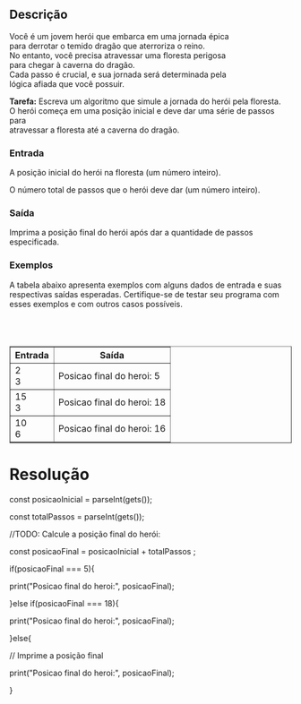 <!DOCTYPE html>
<html>
<body>
    <h2>Descrição</h2>
Você é um jovem herói que embarca em uma jornada épica<br> 
para derrotar o temido dragão que aterroriza o reino.<br> 
No entanto, você precisa atravessar uma floresta perigosa<br>
para chegar à caverna do dragão.<br> 
Cada passo é crucial, e sua jornada será determinada pela<br>
lógica afiada que você possuir.

<p><b>Tarefa:</b> Escreva um algoritmo que simule a jornada do herói pela floresta.<br>
    O herói começa em uma posição inicial e deve dar uma série de passos para<br>
    atravessar a floresta até a caverna do dragão.</p>

<h3>Entrada</h3>
A posição inicial do herói na floresta (um número inteiro).

O número total de passos que o herói deve dar (um número inteiro).

<h3>Saída</h3>
Imprima a posição final do herói após dar a quantidade de passos especificada.

<h3>Exemplos</h3>
A tabela abaixo apresenta exemplos com alguns dados de entrada e suas respectivas saídas esperadas. Certifique-se de testar seu programa com esses exemplos e com outros casos possíveis.
<table border="1">
    <thead>
        <tr>
            <th>Entrada</th>
            <th>Saída</th>
        </tr>
    </thead>
    <br>
    
<tbody>
        <tr>
            <td>2 <br>3</td>
            <td>Posicao final do heroi: 5
</td><br>
        </tr>
        

 <tr>
            <td>15 <br>3</td>
            <td>Posicao final do heroi: 18
</td>	
        </tr>
        <br>

<tr>
            <td>10<br>6</td>
            <td>Posicao final do heroi: 16</td>
	
</tr>
 <br>

</tbody>
</table>

    

<h1>Resolução</h1>

const posicaoInicial = parseInt(gets());

const totalPassos = parseInt(gets());



//TODO: Calcule a posição final do herói:

const posicaoFinal = posicaoInicial + totalPassos ;

if(posicaoFinal === 5){

 print("Posicao final do heroi:", posicaoFinal);

}else if(posicaoFinal === 18){

 print("Posicao final do heroi:", posicaoFinal);

}else{

 // Imprime a posição final

 print("Posicao final do heroi:", posicaoFinal);

}

</body>
</html>

